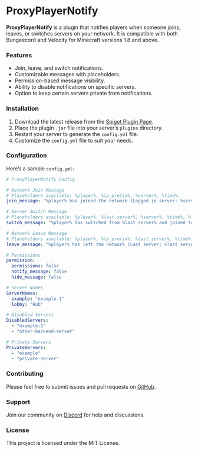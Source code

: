 # ProxyPlayerNotify

**ProxyPlayerNotify** is a plugin that notifies players when someone joins, leaves, or switches servers on your network. It is compatible with both Bungeecord and Velocity for Minecraft versions 1.8 and above.

### Features
- Join, leave, and switch notifications.
- Customizable messages with placeholders.
- Permission-based message visibility.
- Ability to disable notifications on specific servers.
- Option to keep certain servers private from notifications.

### Installation
1. Download the latest release from the [Spigot Plugin Page](https://www.spigotmc.org/resources/bungeeplayernotify.108035/).
2. Place the plugin `.jar` file into your server’s `plugins` directory.
3. Restart your server to generate the `config.yml` file.
4. Customize the `config.yml` file to suit your needs.

### Configuration
Here’s a sample `config.yml`:

```yaml
# ProxyPlayerNotify Config

# Network Join Message
# Placeholders available: %player%, %lp_prefix%, %server%, %time%.
join_message: "%player% has joined the network (Logged in server: %server%) at %time%"

# Server Switch Message
# Placeholders available: %player%, %last_server%, %server%, %time%, %lp_prefix%.
switch_message: "%player% has switched from %last_server% and joined to the %server% server at %time%"

# Network Leave Message
# Placeholders available: %player%, %lp_prefix%, %last_server%, %time%.
leave_message: "%player% has left the network (Last server: %last_server%) at %time%"

# Permissions
permission:
  permissions: false
  notify_message: false
  hide_message: false

# Server Names
ServerNames:
  example: "example-1"
  lobby: "Hub"

# Disabled Servers
DisabledServers:
  - "example-1"
  - "other-backend-server"

# Private Servers
PrivateServers:
  - "example"
  - "private-server"
```

### Contributing
Please feel free to submit issues and pull requests on [GitHub](https://github.com/your-repo).

### Support
Join our community on [Discord](https://discord.gg/tuVvmawsRX) for help and discussions.

### License
This project is licensed under the MIT License.
